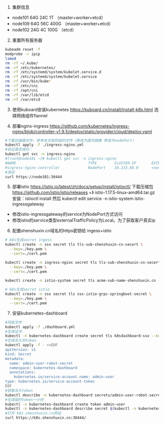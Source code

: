 1. 集群信息
- node101 64G 24C 1T （master+worker+etcd）
- node109 64G 56C 400G （master+worker+etcd）
- node102 24G 4C 100G （etcd）

2. 重置所有服务器
```sh
kubeadm reset -f
modprobe -r ipip
lsmod
rm -rf ~/.kube/
rm -rf /etc/kubernetes/
rm -rf /etc/systemd/system/kubelet.service.d
rm -rf /etc/systemd/system/kubelet.service
rm -rf /usr/bin/kube*
rm -rf /etc/cni
rm -rf /opt/cni
rm -rf /var/lib/etcd
rm -rf /var/etcd

```
3. 使用kuboard安装kubernetes
https://kuboard.cn/install/install-k8s.html
选择网络组件flannel

4. 部署nginx-ingress
https://github.com/kubernetes/ingress-nginx/blob/controller-v1.9.5/deploy/static/provider/cloud/deploy.yaml
```sh
#下载后编辑文件，参考本文档同级的文件（修改为国内镜像 修改为nodePort）
kubectl apply -f ./ingress-nginx.yml
#验证是否成功：
kubectl get svc -n ingress-nginx
#[root@node101 ~]# kubectl get svc -n ingress-nginx
#NAME                                 TYPE        CLUSTER-IP       EXTERNAL-IP   PORT(S)                      AGE
#ingress-nginx-controller             NodePort    10.233.68.0      <none>        80:30553/TCP,443:30360/TCP   9m23s
#测试 
curl https://node101:30444
```

5. 部署istio
https://istio.io/latest/zh/docs/setup/install/istioctl/
下载压缩包 https://github.com/istio/istio/releases =》 istio-1.17.5-linux-amd64.tar.gz
安装：istioctl install
然后  kubectl edit service -n istio-system istio-ingressgateway
- 修改istio-ingressgateway的service为NodePort方式访问
- 修改istio的service类型externalTrafficPolicy为Local。为了获取客户真实ip

6. 配置shenshuxin.cn域名的https密钥给 ingess+istio
```sh
# k8s生成secret ingess
kubectl create -n ssx secret tls tls-sub-shenshuxin-cn-secert \
  --key=./key.pem \
  --cert=./cert.pem

kubectl create -n ingress-nginx secret tls tls-sub-shenshuxin-cn-secert \
  --key=./key.pem \
  --cert=./cert.pem
  
kubectl create -n istio-system secret tls acme-sub-name-shenshuxin.cn --key=./key.pem --cert=./cert.pem

# k8s生成secret istio
kubectl create -n ssx secret tls ssx-istio-grpc-springboot-secret \
  --key=./key.pem \
  --cert=./cert.pem
```

7. 安装kubernetes-dashboard
```sh
#同级文件 
kubectl apply -f ./dashboard.yml
#生成证书
kubectl -n kubernetes-dashboard create secret tls k8sdashboard-ssx --key ./key.pem --cert ./cert.pem
#生成永久的token
kubectl apply -f - <<EOF
apiVersion: v1
kind: Secret
metadata:
  name: admin-user-robot-secret
  namespace: kubernetes-dashboard
  annotations:
    kubernetes.io/service-account.name: admin-user
type: kubernetes.io/service-account-token
EOF
#获取永久token
kubectl describe -n kubernetes-dashboard secrets/admin-user-robot-secret
#生成临时token一小时
kubectl -n kubernetes-dashboard create token admin-user
kubectl -n kubernetes-dashboard describe secret $(kubectl -n kubernetes-dashboard get secret | grep admin-user | awk '{print $1}')
#打开 k8s.shenshuxin.cn网站
curl https://k8s.shenshuxin.cn:30444/
```
